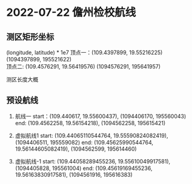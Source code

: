 # 2022-07-22 儋州检校航线

## 测区矩形坐标
(longitude, latitude) * 1e7
顶点一：(109.4397899, 19.55216225)  (1094397899, 195521622)   
顶点二: (109.4576291, 19.56419576)  (1094576291, 195641957)

测区长度大概


## 预设航线
1. 航线一
start：(109.440617, 19.55600437),   (1094406170, 195560043)
end: (109.4562258, 19.56154218),    (1094562258, 195615421)

2. 虚拟航线1
start:  (109.44065110544764, 19.55590824082419),    (1094406511, 195559082)
end:    (109.45625990544764, 19.56144605082419),    (1094562599, 195614460)

3. 虚拟航线-1
start:  (109.44058289455236, 19.55610049917581),    (1094405828, 195561004)
end:    (109.45619169455236, 19.56163830917581),    (1094561916, 195616383)
